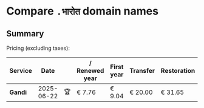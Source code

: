 # Compare `.भारोत` domain names

## Summary

Pricing (excluding taxes):

| Service | Date |  | / Renewed year | First year | Transfer | Restoration |
|--|--|--|--|--|--|--|
| **Gandi** | 2025-06-22 | 🏆 | € 7.76 | € 9.04 | € 20.00 | € 31.65 |

